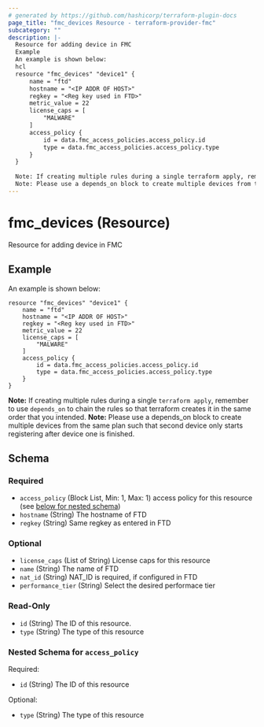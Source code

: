 ```yaml
---
# generated by https://github.com/hashicorp/terraform-plugin-docs
page_title: "fmc_devices Resource - terraform-provider-fmc"
subcategory: ""
description: |-
  Resource for adding device in FMC
  Example
  An example is shown below:
  hcl
  resource "fmc_devices" "device1" {
      name = "ftd"
      hostname = "<IP ADDR OF HOST>"
      regkey = "<Reg key used in FTD>"
      metric_value = 22
      license_caps = [
          "MALWARE"
      ]
      access_policy {
          id = data.fmc_access_policies.access_policy.id
          type = data.fmc_access_policies.access_policy.type
      }
  }
  
  Note: If creating multiple rules during a single terraform apply, remember to use depends_on to chain the rules so that terraform creates it in the same order that you intended.
  Note: Please use a depends_on block to create multiple devices from the same plan such that second device only starts registering after device one is finished.
---
```


# fmc_devices (Resource)

Resource for adding device in FMC

## Example
An example is shown below: 
```hcl
resource "fmc_devices" "device1" {
    name = "ftd"
    hostname = "<IP ADDR OF HOST>"
    regkey = "<Reg key used in FTD>"
    metric_value = 22
    license_caps = [
		"MALWARE"
    ]
    access_policy {
        id = data.fmc_access_policies.access_policy.id
        type = data.fmc_access_policies.access_policy.type
	}
}
```
**Note:** If creating multiple rules during a single `terraform apply`, remember to use `depends_on` to chain the rules so that terraform creates it in the same order that you intended.
**Note:** Please use a depends_on block to create multiple devices from the same plan such that second device only starts registering after device one is finished.



<!-- schema generated by tfplugindocs -->
## Schema

### Required

- `access_policy` (Block List, Min: 1, Max: 1) access policy for this resource (see [below for nested schema](#nestedblock--access_policy))
- `hostname` (String) The hostname of FTD
- `regkey` (String) Same regkey as entered in FTD

### Optional

- `license_caps` (List of String) License caps for this resource
- `name` (String) The name of FTD
- `nat_id` (String) NAT_ID is required, if configured in FTD
- `performance_tier` (String) Select the desired performace tier

### Read-Only

- `id` (String) The ID of this resource.
- `type` (String) The type of this resource

<a id="nestedblock--access_policy"></a>
### Nested Schema for `access_policy`

Required:

- `id` (String) The ID of this resource

Optional:

- `type` (String) The type of this resource



